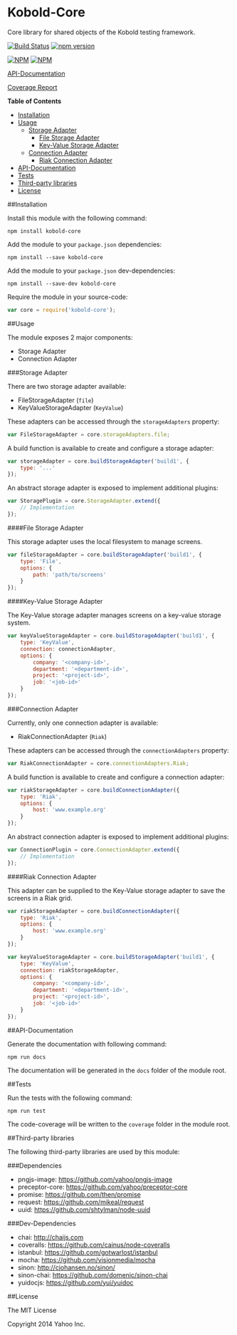 Kobold-Core
===========

Core library for shared objects of the Kobold testing framework.


[![Build Status](https://secure.travis-ci.org/yahoo/kobold-core.png)](http://travis-ci.org/yahoo/kobold-core)
[![npm version](https://badge.fury.io/js/kobold-core.svg)](http://badge.fury.io/js/kobold-core)

[![NPM](https://nodei.co/npm/kobold-core.png?downloads=true)](https://nodei.co/npm/kobold-core/)
[![NPM](https://nodei.co/npm-dl/kobold-core.png?months=3&height=2)](https://nodei.co/npm/kobold-core/)


[API-Documentation](http://yahoo.github.io/kobold-core/docs/)

[Coverage Report](http://yahoo.github.io/kobold-core/coverage/lcov-report/)


**Table of Contents**
* [Installation](#installation)
* [Usage](#usage)
    * [Storage Adapter](#storage-adapter)
        * [File Storage Adapter](#file-storage-adapter)
        * [Key-Value Storage Adapter](#key-value-storage-adapter)
    * [Connection Adapter](#connection-adapter)
        * [Riak Connection Adapter](#riak-connection-adapter)
* [API-Documentation](#api-documentation)
* [Tests](#tests)
* [Third-party libraries](#third-party-libraries)
* [License](#license)


##Installation

Install this module with the following command:
```shell
npm install kobold-core
```

Add the module to your ```package.json``` dependencies:
```shell
npm install --save kobold-core
```
Add the module to your ```package.json``` dev-dependencies:
```shell
npm install --save-dev kobold-core
```

Require the module in your source-code:
```javascript
var core = require('kobold-core');
```

##Usage

The module exposes 2 major components:
* Storage Adapter
* Connection Adapter

###Storage Adapter

There are two storage adapter available:
* FileStorageAdapter (```file```)
* KeyValueStorageAdapter (```KeyValue```)

These adapters can be accessed through the ```storageAdapters``` property:
```javascript
var FileStorageAdapter = core.storageAdapters.file;
```

A build function is available to create and configure a storage adapter:
```javascript
var storageAdapter = core.buildStorageAdapter('build1', {
	type: '...'
});
```

An abstract storage adapter is exposed to implement additional plugins:
```javascript
var StoragePlugin = core.StorageAdapter.extend({
	// Implementation
});
``` 

####File Storage Adapter

This storage adapter uses the local filesystem to manage screens.
```javascript
var fileStorageAdapter = core.buildStorageAdapter('build1', {
	type: 'File',
	options: {
		path: 'path/to/screens'
	}
});
```

####Key-Value Storage Adapter

The Key-Value storage adapter manages screens on a key-value storage system.
```javascript
var keyValueStorageAdapter = core.buildStorageAdapter('build1', {
	type: 'KeyValue',
	connection: connectionAdapter,
	options: {
		company: '<company-id>',
		department: '<department-id>',
		project: '<project-id>',
		job: '<job-id>'
	}
});
```

###Connection Adapter

Currently, only one connection adapter is available:
* RiakConnectionAdapter (```Riak```)

These adapters can be accessed through the ```connectionAdapters``` property:
```javascript
var RiakConnectionAdapter = core.connectionAdapters.Riak;
```

A build function is available to create and configure a connection adapter:
```javascript
var riakStorageAdapter = core.buildConnectionAdapter({
	type: 'Riak',
	options: {
		host: 'www.example.org'
	}
});
```

An abstract connection adapter is exposed to implement additional plugins:
```javascript
var ConnectionPlugin = core.ConnectionAdapter.extend({
	// Implementation
});
``` 

####Riak Connection Adapter

This adapter can be supplied to the Key-Value storage adapter to save the screens in a Riak grid.
```javascript
var riakStorageAdapter = core.buildConnectionAdapter({
	type: 'Riak',
	options: {
		host: 'www.example.org'
	}
});

var keyValueStorageAdapter = core.buildStorageAdapter('build1', {
	type: 'KeyValue',
	connection: riakStorageAdapter,
	options: {
		company: '<company-id>',
		department: '<department-id>',
		project: '<project-id>',
		job: '<job-id>'
	}
});
```

##API-Documentation

Generate the documentation with following command:
```shell
npm run docs
```
The documentation will be generated in the ```docs``` folder of the module root.

##Tests

Run the tests with the following command:
```shell
npm run test
```
The code-coverage will be written to the ```coverage``` folder in the module root.

##Third-party libraries

The following third-party libraries are used by this module:

###Dependencies
* pngjs-image: https://github.com/yahoo/pngjs-image
* preceptor-core: https://github.com/yahoo/preceptor-core
* promise: https://github.com/then/promise
* request: https://github.com/mikeal/request
* uuid: https://github.com/shtylman/node-uuid

###Dev-Dependencies
* chai: http://chaijs.com
* coveralls: https://github.com/cainus/node-coveralls
* istanbul: https://github.com/gotwarlost/istanbul
* mocha: https://github.com/visionmedia/mocha
* sinon: http://cjohansen.no/sinon/
* sinon-chai: https://github.com/domenic/sinon-chai
* yuidocjs: https://github.com/yui/yuidoc

##License

The MIT License

Copyright 2014 Yahoo Inc.
